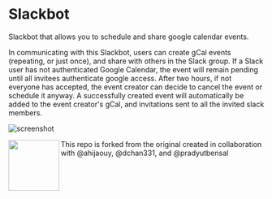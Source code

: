 # Slackbot
Slackbot that allows you to schedule and share google calendar events.

In communicating with this Slackbot, users can create gCal events (repeating, or just once), and share with others in the Slack group. If a Slack user has not authenticated Google Calendar, the event will remain pending until all invitees authenticate google access. After two hours, if not everyone has accepted, the event creator can decide to cancel the event or schedule it anyway. A successfully created event will automatically be added to the event creator's gCal, and invitations sent to all the invited slack members.

![screenshot](https://github.com/ajoann/Slackbot/blob/master/img/jarvis_conflict.png)

<img align="left" width="100" height="100" src="https://github.com/ajoann/Slackbot/blob/master/img/jarvis_conflict.png">
This repo is forked from the original created in collaboration with @ahijaouy, @dchan331, and @pradyutbensal
